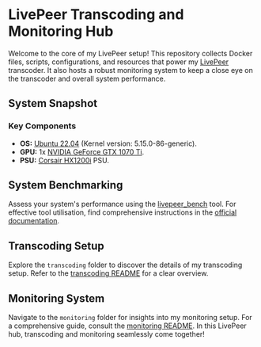 # LivePeer Transcoding and Monitoring Hub

Welcome to the core of my LivePeer setup! This repository collects Docker files, scripts, configurations, and resources that power my [LivePeer](https://livepeer.org/) transcoder. It also hosts a robust monitoring system to keep a close eye on the transcoder and overall system performance.

## System Snapshot

### Key Components

- **OS:** [Ubuntu 22.04](https://releases.ubuntu.com/jammy/) (Kernel version: 5.15.0-86-generic).
- **GPU:** 1x [NVIDIA GeForce GTX 1070 Ti](https://www.nvidia.com/en-us/geforce/news/nvidia-geforce-gtx-1070-ti/).
- **PSU:** [Corsair HX1200i](https://www.corsair.com/us/en/p/psu/cp-9020070-na/hxi-series-hx1200i-high-performance-atx-power-supply-1200-watt-80-plus-platinum-certified-psu-cp-9020070-na) PSU.

## System Benchmarking

Assess your system's performance using the [livepeer_bench](https://github.com/livepeer/go-livepeer/blob/master/cmd/livepeer_bench/livepeer_bench.go) tool. For effective tool utilisation, find comprehensive instructions in the [official documentation](https://docs.livepeer.org/orchestrators/guides/benchmark-transcoding).

## Transcoding Setup

Explore the `transcoding` folder to discover the details of my transcoding setup. Refer to the [transcoding README](transcoding/README.md) for a clear overview.

## Monitoring System

Navigate to the `monitoring` folder for insights into my monitoring setup. For a comprehensive guide, consult the [monitoring README](monitoring/README.md). In this LivePeer hub, transcoding and monitoring seamlessly come together!
